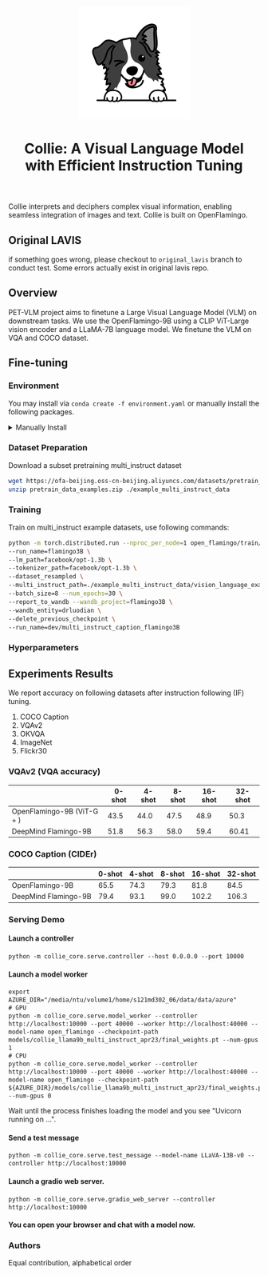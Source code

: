 <header><img src="./assets/collie_icon.png" alt="Collie Icon"><h1>Collie: A Visual Language Model with Efficient Instruction Tuning</h1></header>

Collie interprets and deciphers complex visual information, enabling seamless integration of images and text. Collie is built on OpenFlamingo.

## Original LAVIS

if something goes wrong, please checkout to `original_lavis` branch to conduct test. Some errors actually exist in original lavis repo.

## Overview

PET-VLM project aims to finetune a Large Visual Language Model (VLM) on downstream tasks. We use the OpenFlamingo-9B using a CLIP ViT-Large vision encoder and a LLaMA-7B language model. We finetune the VLM on VQA and COCO dataset.

## Fine-tuning

### Environment

You may install via `conda create -f environment.yaml` or manually install the following packages.
<details>
<summary>Manually Install</summary>

``` bash
conda install pytorch=2.0.0 torchvision=0.15.0 pytorch-cuda=11.8 -c pytorch -c nvidia -y
conda install -c conda-forge datasets=2.11.0 -y
conda install -c conda-forge wandb=0.14.0 -y
conda install -c conda-forge braceexpand=0.1.5 -y
conda install -c conda-forge webdataset=0.2.48 -y
conda install -c conda-forge scipy=1.10.1 -y
conda install -c conda-forge sentencepiece=0.1.97 -y
conda install -c conda-forge einops=0.6.0 -y
pip install bitsandbytes==0.37.2
pip install open_clip_torch==2.16.0
pip install einops-exts==0.0.4
conda install -c conda-forge tensorboard=2.12.0 -y
conda install -c conda-forge more-itertools=9.1.0 -y
pip install git+https://github.com/huggingface/transformers
conda install -c conda-forge black=23.3.0 -y
pip install gpustat

# install standford-corenlp-full
cd LAVIS/coco-caption;
sh get_stanford_models.sh
```

</details>

### Dataset Preparation

Download a subset pretraining multi_instruct dataset

```bash
wget https://ofa-beijing.oss-cn-beijing.aliyuncs.com/datasets/pretrain_data/pretrain_data_examples.zip;
unzip pretrain_data_examples.zip ./example_multi_instruct_data
```

### Training

Train on multi_instruct example datasets, use following commands:

``` bash
python -m torch.distributed.run --nproc_per_node=1 open_flamingo/train/instruction_following.py \
--run_name=flamingo3B \
--lm_path=facebook/opt-1.3b \
--tokenizer_path=facebook/opt-1.3b \
--dataset_resampled \
--multi_instruct_path=./example_multi_instruct_data/vision_language_examples.tsv \
--batch_size=8 --num_epochs=30 \
--report_to_wandb --wandb_project=flamingo3B \
--wandb_entity=drluodian \
--delete_previous_checkpoint \
--run_name=dev/multi_instruct_caption_flamingo3B 
```

### Hyperparameters

## Experiments Results

We report accuracy on following datasets after instruction following (IF) tuning. 

1. COCO Caption
2. VQAv2
3. OKVQA
4. ImageNet
5. Flickr30

### VQAv2 (VQA accuracy)

|            | 0-shot | 4-shot | 8-shot | 16-shot | 32-shot |
|------------|--------|--------|--------|---------|---------|
| OpenFlamingo-9B (ViT-G + ) | 43.5   | 44.0   | 47.5   | 48.9    | 50.3    |
| DeepMind Flamingo-9B | 51.8   | 56.3   | 58.0   | 59.4    | 60.41   |

### COCO Caption (CIDEr)

|            | 0-shot | 4-shot | 8-shot | 16-shot | 32-shot |
|------------|--------|--------|--------|---------|---------|
| OpenFlamingo-9B | 65.5   | 74.3   | 79.3   | 81.8    | 84.5    |
| DeepMind Flamingo-9B | 79.4   | 93.1   | 99.0   | 102.2   | 106.3   |

### Serving Demo
#### Launch a controller
```Shell
python -m collie_core.serve.controller --host 0.0.0.0 --port 10000
```

#### Launch a model worker
```Shell
export AZURE_DIR="/media/ntu/volume1/home/s121md302_06/data/data/azure"
# GPU
python -m collie_core.serve.model_worker --controller http://localhost:10000 --port 40000 --worker http://localhost:40000 --model-name open_flamingo --checkpoint-path models/collie_llama9b_multi_instruct_apr23/final_weights.pt --num-gpus 1 
# CPU
python -m collie_core.serve.model_worker --controller http://localhost:10000 --port 40000 --worker http://localhost:40000 --model-name open_flamingo --checkpoint-path ${AZURE_DIR}/models/collie_llama9b_multi_instruct_apr23/final_weights.pt --num-gpus 0
```
Wait until the process finishes loading the model and you see "Uvicorn running on ...".

#### Send a test message
```Shell
python -m collie_core.serve.test_message --model-name LLaVA-13B-v0 --controller http://localhost:10000
```

#### Launch a gradio web server.
```Shell
python -m collie_core.serve.gradio_web_server --controller http://localhost:10000
```
#### You can open your browser and chat with a model now.

### Authors

Equal contribution, alphabetical order